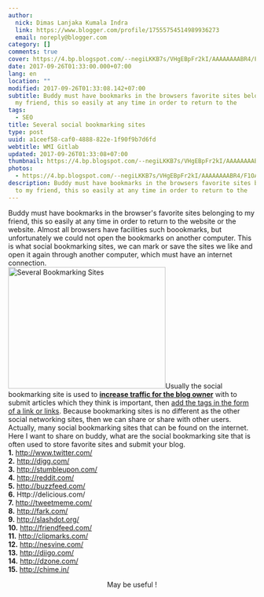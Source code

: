 ```yaml
---
author:
  nick: Dimas Lanjaka Kumala Indra
  link: https://www.blogger.com/profile/17555754514989936273
  email: noreply@blogger.com
category: []
comments: true
cover: https://4.bp.blogspot.com/--negiLKKB7s/VHgEBpFr2kI/AAAAAAAABR4/F1OABPKFt4k/s320/shareing%2Bbuttons%2Bfor%2Bblogger.jpeg
date: 2017-09-26T01:33:00.000+07:00
lang: en
location: ""
modified: 2017-09-26T01:33:08.142+07:00
subtitle: Buddy must have bookmarks in the browsers favorite sites belonging to
  my friend, this so easily at any time in order to return to the
tags:
  - SEO
title: Several social bookmarking sites
type: post
uuid: a1ceef58-caf0-4888-822e-1f90f9b7d6fd
webtitle: WMI Gitlab
updated: 2017-09-26T01:33:08+07:00
thumbnail: https://4.bp.blogspot.com/--negiLKKB7s/VHgEBpFr2kI/AAAAAAAABR4/F1OABPKFt4k/s320/shareing%2Bbuttons%2Bfor%2Bblogger.jpeg
photos:
  - https://4.bp.blogspot.com/--negiLKKB7s/VHgEBpFr2kI/AAAAAAAABR4/F1OABPKFt4k/s320/shareing%2Bbuttons%2Bfor%2Bblogger.jpeg
description: Buddy must have bookmarks in the browsers favorite sites belonging
  to my friend, this so easily at any time in order to return to the
---
```


Buddy must have bookmarks in the browser's favorite sites belonging to my friend, this so easily at any time in order to return to the website or the website. Almost all browsers have facilities such boookmarks, but unfortunately we could not open the bookmarks on another computer. This is what social bookmarking sites, we can mark or save the sites we like and open it again through another computer, which must have an internet connection. <br><img alt="Several Bookmarking Sites" height="248" src="https://4.bp.blogspot.com/--negiLKKB7s/VHgEBpFr2kI/AAAAAAAABR4/F1OABPKFt4k/s320/shareing%2Bbuttons%2Bfor%2Bblogger.jpeg" title="several Bookmarking Sites" width="320">Usually the social bookmarking site is used to <a href="https://web-manajemen.blogspot.com/p/search.html?q=meningkatkan+traffic+blog" target="_blank"><b>increase traffic for the blog owner</b></a> with to submit articles which they think is important, then <a href="https://web-manajemen.blogspot.com/p/search.html?q=cara-membuat-link" target="_blank">add the tags in the form of a link or links</a>.&nbsp;Because bookmarking sites is no different as the other social networking sites, then we can share or share with other users. <br>Actually, many social bookmarking sites that can be found on the internet. Here I want to share on buddy, what are the social bookmarking site that is often used to store favorite sites and submit your blog. <br><b>1.</b> http://www.twitter.com/ <br><b>2.</b> http://digg.com/ <br><b>3.</b> http://stumbleupon.com/ <br><b>4.</b> http://reddit.com/ <br><b>5.</b> http://buzzfeed.com/ <br><b>6.</b> Http://delicious.com/ <br><b>7.</b> http://tweetmeme.com/ <br><b>8.</b> http://fark.com/ <br><b>9.</b> http://slashdot.org/ <br><b>10.</b> http://friendfeed.com/ <br><b>11.</b> http://clipmarks.com/ <br><b>12.</b> http://nesvine.com/ <br><b>13.</b> http://diigo.com/ <br><b>14.</b> http://dzone.com/ <br><b>15.</b> http://chime.in/ <br><center> May be useful ! </center><br><br>